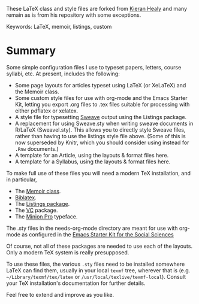 These LaTeX class and style files are forked from [Kieran Healy](https://github.com/kjhealy/latex-custom-kjh) and many remain as is from his repository with some exceptions.

Keywords: LaTeX, memoir, listings, custom

# Summary

Some simple configuration files I use to typeset papers, letters,
course syllabi, etc. At present, includes the following:

* 	Some page layouts for articles typeset using LaTeX (or XeLaTeX) and the Memoir class.
*	Some custom style files for use with org-mode and the Emacs Starter Kit, letting you export .org files to .tex files suitable for processing with either pdflatex or xelatex. 
*	A style file for typesetting [Sweave](http://en.wikipedia.org/wiki/Sweave) output using the Listings package.
*	A replacement for using Sweave.sty when writing sweave documents in R/LaTeX (Sweavel.sty). This allows you to directly style Sweave files, rather than having to use the listings style file above. (Some of this is now superseded by Knitr, which you should consider using instead for `.Rnw` documents.)
*	A template for an Article, using the layouts & format files here.
*	A template for a Syllabus, using the layouts & format files here.    

To make full use of these files you will need a modern TeX installation, and in particular, 

*	The [Memoir class](http://www.ctan.org/tex-archive/macros/latex/contrib/memoir/).
*	[Biblatex](http://www.ctan.org/tex-archive/help/Catalogue/entries/biblatex.html). 
*	The [Listings package](http://www.ctan.org/tex-archive/macros/latex/contrib/listings/).
*	The [VC](http://www.ctan.org/tex-archive/help/Catalogue/entries/vc.html) package.
*	The [Minion Pro](http://kieranhealy.org/blog/archives/2012/11/10/installing-minion-pro/) typeface.

The .sty files in the needs-org-mode directory are meant for use with org-mode as configured in the [Emacs Starter Kit for the Social Sciences](http://kjhealy.github.com/emacs-starter-kit/)

Of course, not all of these packages are needed to use each of the layouts. Only a modern TeX system is really presupposed.

To use these files, the various `.sty` files need to be installed somewhere LaTeX can find them, usually in your local `texmf` tree, wherever that is (e.g. `~/Library/texmf/tex/latex` or `/usr/local/texlive/texmf-local`). Consult your TeX installation's documentation for further details.

Feel free to extend and improve as you like. 

